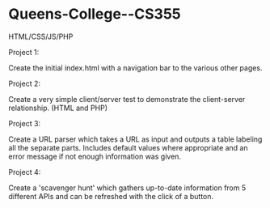 # Queens-College--CS355
HTML/CSS/JS/PHP

Project 1:

Create the initial index.html with a navigation bar to the various other pages.

Project 2:

Create a very simple client/server test to demonstrate the client-server relationship. (HTML and PHP)

Project 3: 

Create a URL parser which takes a URL as input and outputs a table labeling all the separate parts. Includes default values where appropriate and an error message if not enough information was given.

Project 4:

Create a 'scavenger hunt' which gathers up-to-date information from 5 different APIs and can be refreshed with the click of a button.
